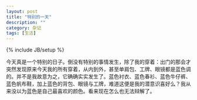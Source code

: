 ```yaml
---
layout: post
title: "特别的一天"
description: ""
category: 杂记
tags: [生活]
---
```

{% include JB/setup %}

今天真是一个特别的日子。倒没有特别的事情发生，除了我的穿着：出门的那会才突然发现原来今天我的所有穿着，从内到外，甚至单肩包、工牌、眼镜都是蓝色调的。并不是我故意为之，它确确实实发生了。蓝色衬衣、蓝色春衫、蓝色牛仔裤、蓝色帆布鞋，加上蓝色的背包、眼镜与工牌，难道这便是我的潜意识喜好么？我从来没以为蓝色是自己最喜欢的颜色。看来现在怎么也无法辩解了。

